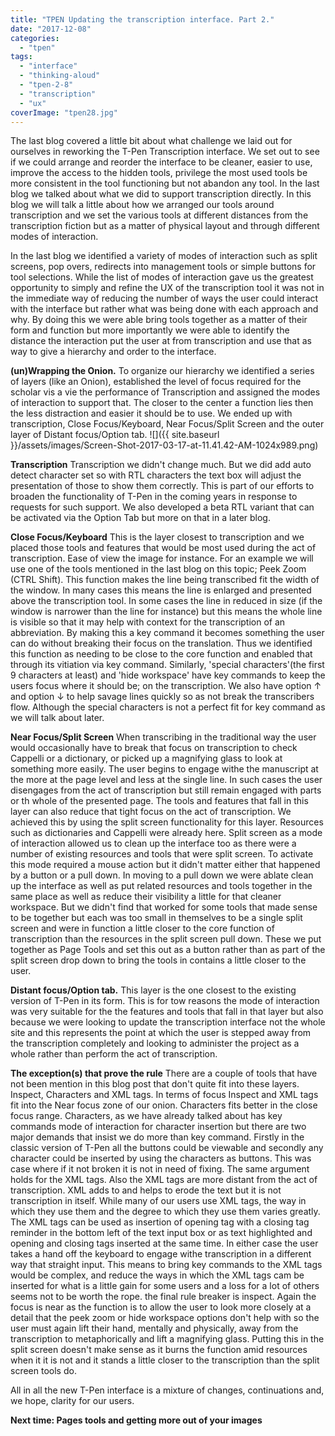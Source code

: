 ```yaml
---
title: "TPEN Updating the transcription interface. Part 2."
date: "2017-12-08"
categories: 
  - "tpen"
tags: 
  - "interface"
  - "thinking-aloud"
  - "tpen-2-8"
  - "transcription"
  - "ux"
coverImage: "tpen28.jpg"
---
```


The last blog covered a little bit about what challenge we laid out for ourselves in reworking the T-Pen Transcription interface. We set out to see if we could arrange and reorder the interface to be cleaner, easier to use, improve the access to the hidden tools, privilege the most used tools be more consistent in the tool functioning but not abandon any tool. In the last blog we talked about what we did to support transcription directly. In this blog we will talk a little about how we arranged our tools around transcription and we set the various tools at different distances from the transcription fiction but as a matter of physical layout and through different modes of interaction.

In the last blog we identified a variety of modes of interaction such as split screens, pop overs, redirects into management tools or simple buttons for tool selections. While the list of modes of interaction gave us the greatest opportunity to simply and refine the UX of the transcription tool it was not in the immediate way of reducing the number of ways the user could interact with the interface but rather what was being done with each approach and why. By doing this we were able bring tools together as a matter of their form and function but more importantly we were able to identify the distance the interaction put the user at from transcription and use that as way to give a hierarchy and order to the interface.

**(un)Wrapping the Onion.** To organize our hierarchy we identified a series of layers (like an Onion), established the level of focus required for the scholar vis a vie the performance of Transcription and assigned the modes of interaction to support that. The closer to the center a function lies then the less distraction and easier it should be to use. We ended up with transcription, Close Focus/Keyboard, Near Focus/Split Screen and the outer layer of Distant focus/Option tab. ![]({{ site.baseurl }}/assets/images/Screen-Shot-2017-03-17-at-11.41.42-AM-1024x989.png)

 

**Transcription** Transcription we didn't change much. But we did add auto detect character set so with RTL characters the text box will adjust the presentation of those to show them correctly. This is part of our efforts to broaden the functionality of T-Pen in the coming years in response to requests for such support. We also developed a beta RTL variant that can be activated via the Option Tab but more on that in a later blog.

**Close Focus/Keyboard** This is the layer closest to transcription and we placed those tools and features that would be most used during the act of transcription. Ease of view the image for instance. For an example we will use one of the tools mentioned in the last blog on this topic; Peek Zoom (CTRL Shift). This function makes the line being transcribed fit the width of the window. In many cases this means the line is enlarged and presented above the transcription tool. In some cases the line in reduced in size (if the window is narrower than the line for instance) but this means the whole line is visible so that it may help with context for the transcription of an abbreviation. By making this a key command it becomes something the user can do without breaking their focus on the translation. Thus we identified this function as needing to be close to the core function and enabled that through its vitiation via key command. Similarly, 'special characters'(the first 9 characters at least) and 'hide workspace' have key commands to keep the users focus where it should be; on the transcription. We also have option ↑ and option ↓ to help savage lines quickly so as not break the transcribers flow. Although the special characters is not a perfect fit for key command as we will talk about later.

**Near Focus/Split Screen** When transcribing in the traditional way the user would occasionally have to break that focus on transcription to check Cappelli or a dictionary, or picked up a magnifying glass to look at something more easily. The user begins to engage withe the manuscript at the more at the page level and less at the single line. In such cases the user disengages from the act of transcription but still remain engaged with parts or th whole of the presented page. The tools and features that fall in this layer can also reduce that tight focus on the act of transcription. We achieved this by using the split screen functionality for this layer. Resources such as dictionaries and Cappelli were already here. Split screen as a mode of interaction allowed us to clean up the interface too as there were a number of existing resources and tools that were split screen. To activate this mode required a mouse action but it didn't matter either that happened by a button or a pull down. In moving to a pull down we were ablate clean up the interface as well as put related resources and tools together in the same place as well as reduce their visibility a little for that cleaner workspace. But we didn't find that worked for some tools that made sense to be together but each was too small in themselves to be a single split screen and were in function a little closer to the core function of transcription than the resources in the split screen pull down. These we put together as Page Tools and set this out as a button rather than as part of the split screen drop down to bring the tools in contains a little closer to the user.

**Distant focus/Option tab.** This layer is the one closest to the existing version of T-Pen in its form. This is for tow reasons the mode of interaction was very suitable for the the features and tools that fall in that layer but also because we were looking to update the transcription interface not the whole site and this represents the point at which the user is stepped away from the transcription completely and looking to administer the project as a whole rather than perform the act of transcription.

**The exception(s) that prove the rule** There are a couple of tools that have not been mention in this blog post that don't quite fit into these layers. Inspect, Characters and XML tags. In terms of focus Inspect and XML tags fit into the Near focus zone of our onion.  Characters fits better in the close focus range. Characters, as we have already talked about has key commands mode of interaction for character insertion but there are two major demands that insist we do more than key command. Firstly in the classic version of T-Pen all the buttons could be viewable and secondly any character could be inserted by using the characters as buttons. This was case where if it not broken it is not in need of fixing. The same argument holds for the XML tags. Also the XML tags are more distant from the act of transcription. XML adds to and helps to erode the text but it is not transcription in itself. While many of our users use XML tags, the way in which they use them and the degree to which they use them varies greatly. The XML tags can be used as insertion of opening tag with a closing tag reminder in the bottom left of the text input box or as text highlighted and opening and closing tags inserted at the same time. In either case the user takes a hand off the keyboard to engage withe transcription in a different way that straight input.  This means to bring key commands to the XML tags would be complex, and reduce the ways in which the XML tags cam be inserted for what is a little gain for some users and a loss for a lot of others seems not to be worth the rope. the final rule breaker is inspect. Again the focus is near as the function is to allow the user to look more closely at a detail that the peek zoom or hide workspace options don't help with so the user must again lift their hand, mentally and physically, away from the transcription to metaphorically and lift a magnifying glass. Putting this in the split screen doesn't make sense as it burns the function amid resources when it it is not and it stands a little closer to the transcription than the split screen tools do.

All in all the new T-Pen interface is a mixture of changes, continuations and, we hope, clarity for our users.

**Next time: Pages tools and getting more out of your images**
